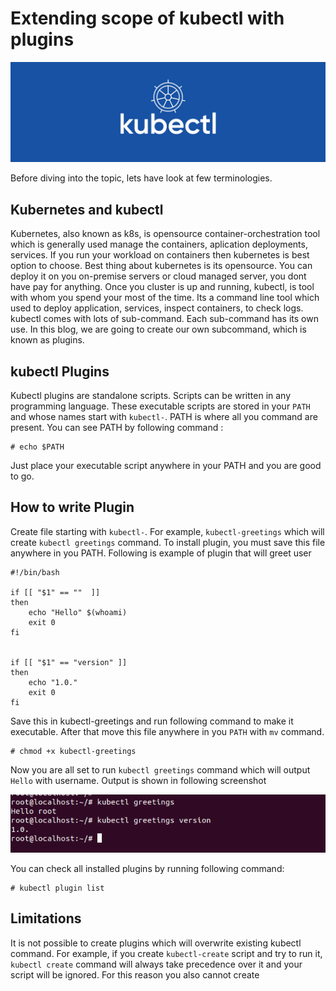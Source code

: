# Extending scope of kubectl with plugins

![kubectl](https://raw.githubusercontent.com/rahulwaykos/kubernetes/master/kubectl.png)

Before diving into the topic, lets have look at few terminologies.

## Kubernetes and kubectl
Kubernetes, also known as k8s, is opensource container-orchestration tool which is generally used manage the containers,
aplication deployments, services. If you run your workload on containers then kubernetes is best option to choose. Best thing about 
kubernetes is its opensource. You can deploy it on you on-premise servers or cloud managed server, you dont have pay for anything.
Once you cluster is up and running, kubectl, is tool with whom you spend your most of the time. Its a command line tool which used to deploy 
application, services, inspect containers, to check logs. kubectl comes with lots of sub-command. Each sub-command has its own use. In this blog,
we are going to create our own subcommand, which is known as plugins.

## kubectl Plugins
Kubectl plugins are standalone scripts. Scripts can be written in any programming language. These executable scripts are stored in your `PATH` and whose names start with `kubectl-`. PATH is where all you command are present. You can see PATH by
following command :
```
# echo $PATH
```
Just place your executable script anywhere in your PATH and you are good to go.

## How to write Plugin
Create file starting with `kubectl-`. For example, `kubectl-greetings` which will create `kubectl greetings` command. To install plugin, you must
save this file anywhere in you PATH. Following is example of plugin that will greet user

```
#!/bin/bash

if [[ "$1" == ""  ]]
then
    echo "Hello" $(whoami)
    exit 0
fi


if [[ "$1" == "version" ]]
then
    echo "1.0."
    exit 0
fi

```
Save this in kubectl-greetings and run following command to make it executable. After that move this file anywhere in you `PATH` with `mv` command.
```
# chmod +x kubectl-greetings
```
Now you are all set to run `kubectl greetings` command which will output `Hello` with username. Output is shown in following screenshot

![kubectl-greetings](https://raw.githubusercontent.com/rahulwaykos/kubernetes/master/kubectl-greetings.png)

You can check all installed plugins by running following command:
```
# kubectl plugin list
```

## Limitations 
It is not possible to create plugins which will overwrite existing kubectl command. For example, if you create `kubectl-create` script and try to run it, `kubectl create` command will always take precedence over it and your script will be ignored. For this reason you also cannot create 








